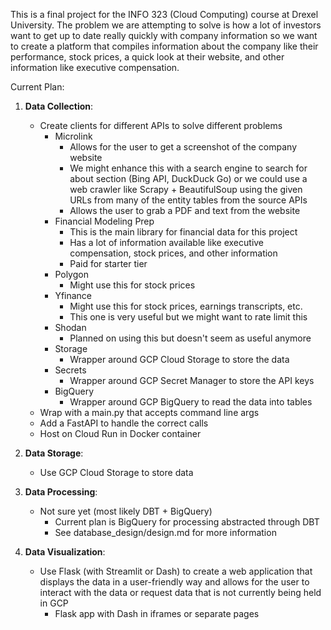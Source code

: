 This is a final project for the INFO 323 (Cloud Computing) course at Drexel University. 
The problem we are attempting to solve is how a lot of investors want to get up to date really quickly with 
company information so we want to create a platform that compiles information about the company like their performance, stock prices, a quick look at their website, and other information like executive compensation.

Current Plan:

1. **Data Collection**:
    - Create clients for different APIs to solve different problems
        - Microlink
            - Allows for the user to get a screenshot of the company website
            - We might enhance this with a search engine to search for about section (Bing API, DuckDuck Go) or we could use a web crawler like Scrapy + BeautifulSoup using the given URLs from many of the entity tables from the source APIs
            - Allows the user to grab a PDF and text from the website
        - Financial Modeling Prep
            - This is the main library for financial data for this project
            - Has a lot of information available like executive compensation, stock prices, and other information
            - Paid for starter tier
        - Polygon
            - Might use this for stock prices
        - Yfinance
            - Might use this for stock prices, earnings transcripts, etc.
            - This one is very useful but we might want to rate limit this
        - Shodan
            - Planned on using this but doesn't seem as useful anymore
        - Storage
            - Wrapper around GCP Cloud Storage to store the data
        - Secrets
            - Wrapper around GCP Secret Manager to store the API keys
        - BigQuery
            - Wrapper around GCP BigQuery to read the data into tables
    - Wrap with a main.py that accepts command line args
    - Add a FastAPI to handle the correct calls
    - Host on Cloud Run in Docker container

2. **Data Storage**:
    - Use GCP Cloud Storage to store data

3. **Data Processing**:
    - Not sure yet (most likely DBT + BigQuery)
        - Current plan is BigQuery for processing abstracted through DBT
        - See database_design/design.md for more information

4. **Data Visualization**:
    - Use Flask (with Streamlit or Dash) to create a web application that displays the data in a user-friendly way and allows for the user to interact with the data or request data that is not currently being held in GCP
        - Flask app with Dash in iframes or separate pages